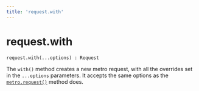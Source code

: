 ```yaml
---
title: 'request.with'
---
```

# request.with

```
request.with(...options) : Request
```

The `with()` method creates a new metro request, with all the overrides set in the `...options` parameters. It accepts the same options as the [`metro.request()`](./README.md) method does.

